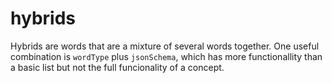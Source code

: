 hybrids
=====

Hybrids are words that are a mixture of several words together. One useful combination is `wordType` plus `jsonSchema`, which has more functionallity than a basic list but not the full funcionality of a concept.
